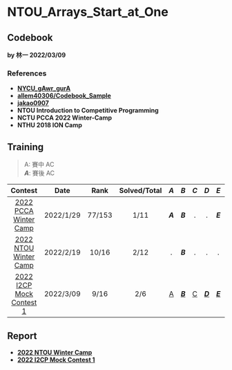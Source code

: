 # NTOU_Arrays_Start_at_One

## Codebook

**by 林一 2022/03/09**
### References
- [**NYCU_gAwr_gurA**](https://github.com/nella17/NYCU_gAwr_gurA)
- [**allem40306/Codebook_Sample**](https://github.com/allem40306/Codebook_Sample.git)
- [**jakao0907**](https://github.com/jakao0907/CompetitiveProgrammingCodebook)
- **NTOU Introduction to Competitive Programming**
- **NCTU PCCA 2022 Winter-Camp**
- **NTHU 2018 ION Camp**

## Training

> A:  賽中 AC <br>
> ***A***: 賽後 AC 

| Contest               | Date      | Rank   | Solved/Total | ***A*** | ***B*** | ***C*** | ***D*** | ***E*** | ***F*** | ***G*** | ***H*** | ***I*** | ***J*** | ***K*** | ***L*** |
| :----------------------------------------------------------: | :--------: | :--: | :----------: | :-----: | :-----: | :-----: | :-----: | :-----: | :-----: | :-----: | :-----: | :-----: | :-----: | :-----: | :-----: |
| [2022 PCCA Winter Camp](https://hackmd.io/@qwe854896/BkSMg4MAF) | 2022/1/29 | 77/153 |     1/11     | ***A*** | ***B*** |.|.| ***E*** | ***F*** |.|.|.|.| K |
| [2022 NTOU Winter Camp](https://codeforces.com/group/dnlUA4rsoS/contest/372253) | 2022/2/19 | 10/16 |     2/12     |.|***B***|.|.|.| F |.|***H***|***I***| J |.|.|
| [2022 I2CP Mock Contest 1](https://codeforces.com/group/dnlUA4rsoS/contest/372253) | 2022/3/09 | 9/16 |     2/6     | [A](https://github.com/tana0101/NTOU_Arrays_Start_at_One/blob/f277772bc86dd0ab3f2625acea7a210ad4990b46/code/2022%20I2CP%20Mock%20Contest%201/A.cpp) | [***B***](https://github.com/tana0101/NTOU_Arrays_Start_at_One/blob/f277772bc86dd0ab3f2625acea7a210ad4990b46/code/2022%20I2CP%20Mock%20Contest%201/B.cpp) | [C](https://github.com/tana0101/NTOU_Arrays_Start_at_One/blob/f277772bc86dd0ab3f2625acea7a210ad4990b46/code/2022%20I2CP%20Mock%20Contest%201/C.cpp) |[***D***](https://github.com/tana0101/NTOU_Arrays_Start_at_One/blob/f277772bc86dd0ab3f2625acea7a210ad4990b46/code/2022%20I2CP%20Mock%20Contest%201/D.cpp)| [***E***](https://github.com/tana0101/NTOU_Arrays_Start_at_One/blob/f277772bc86dd0ab3f2625acea7a210ad4990b46/code/2022%20I2CP%20Mock%20Contest%201/E.cpp) | [***F***](https://github.com/tana0101/NTOU_Arrays_Start_at_One/blob/f277772bc86dd0ab3f2625acea7a210ad4990b46/code/2022%20I2CP%20Mock%20Contest%201/F.cpp) |

## Report

* [**2022 NTOU Winter Camp**](https://hackmd.io/@0c5ZiKjZR66nH91RjZcFfw/Hkm3zmYy5)
* [**2022 I2CP Mock Contest 1**](https://hackmd.io/@0c5ZiKjZR66nH91RjZcFfw/SyIEHB2Z9)
